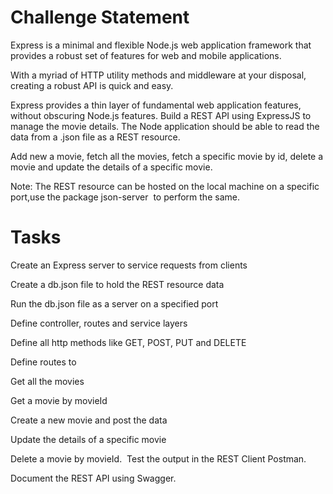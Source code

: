 
# Challenge Statement

Express is a minimal and flexible Node.js web application framework that provides a robust set of features for web and mobile applications. ​

With a myriad of HTTP utility methods and middleware at your disposal, creating a robust API is quick and easy. ​

Express provides a thin layer of fundamental web application features, without obscuring Node.js features. 
Build a REST API using ExpressJS to manage the movie details. The Node application should be able to read the data from a .json file as a REST resource.​

​Add new a movie, fetch all the movies, fetch a specific movie by id, delete a movie and update the details of a specific movie. ​

​Note: The REST resource can be hosted on the ​local machine on a specific port,​use the package json-server ​
to perform the same. 

# Tasks

Create an Express server to service requests from clients​

Create a db.json file to hold the REST resource data ​

Run the db.json file as a server on a specified port​

Define controller, routes and service layers​

Define all http methods like GET, POST, PUT and DELETE​

Define routes to​

Get all the movies​

Get a movie by movieId​

Create a new movie and post the data​

Update the details of a specific movie​

Delete a movie by movieId.
​
Test the output in the REST Client Postman.​

Document the REST API using Swagger.



 


